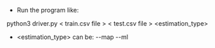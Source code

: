 - Run the program like:

python3 driver.py \< train.csv file \> \< test.csv file \> \<estimation_type\>

- <estimation_type> can be: 
--map
--ml
